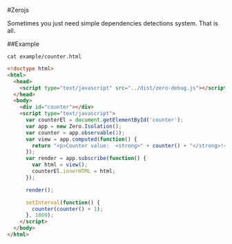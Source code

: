 #Zerojs

Sometimes you just need simple dependencies detections system.
That is all.

##Example

`cat example/counter.html`

```html
<!doctype html>
<html>
  <head>
    <script type="text/javascript" src="../dist/zero-debug.js"></script>
  </head>
  <body>
    <div id="counter"></div>
    <script type="text/javascript">
      var counterEl = document.getElementById('counter');
      var app = new Zero.Isolation();
      var counter = app.observable(1);
      var view = app.computed(function() {
        return "<p>Counter value:  <strong>" + counter() + "</strong>!</p>";
      });
      var render = app.subscribe(function() {
        var html = view();
        counterEl.innerHTML = html;
      });

      render();

      setInterval(function() {
        counter(counter() + 1);
      }, 1000);
    </script>
  </body>
</html>
```
